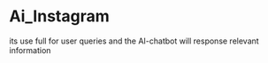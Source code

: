 # Ai_Instagram
its use full for user queries and the AI-chatbot will response relevant information 
